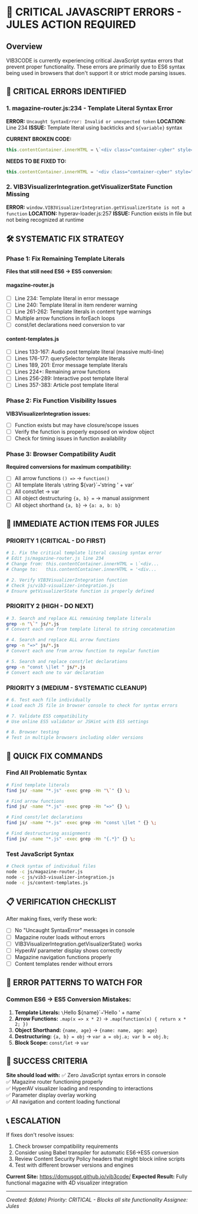 # 🚨 CRITICAL JAVASCRIPT ERRORS - JULES ACTION REQUIRED

## Overview
VIB3CODE is currently experiencing critical JavaScript syntax errors that prevent proper functionality. These errors are primarily due to ES6 syntax being used in browsers that don't support it or strict mode parsing issues.

## 🔴 CRITICAL ERRORS IDENTIFIED

### 1. **magazine-router.js:234 - Template Literal Syntax Error**
**ERROR:** `Uncaught SyntaxError: Invalid or unexpected token`
**LOCATION:** Line 234
**ISSUE:** Template literal using backticks and `${variable}` syntax

**CURRENT BROKEN CODE:**
```javascript
this.contentContainer.innerHTML = \`<div class="container-cyber" style="padding: 40px 20px; text-align: center;"><h2 class="section-title">No Content Found</h2><p>Sorry, there's no content available for this section or item.</p></div>\`;
```

**NEEDS TO BE FIXED TO:**
```javascript
this.contentContainer.innerHTML = '<div class="container-cyber" style="padding: 40px 20px; text-align: center;"><h2 class="section-title">No Content Found</h2><p>Sorry, there is no content available for this section or item.</p></div>';
```

### 2. **VIB3VisualizerIntegration.getVisualizerState Function Missing**
**ERROR:** `window.VIB3VisualizerIntegration.getVisualizerState is not a function`
**LOCATION:** hyperav-loader.js:257
**ISSUE:** Function exists in file but not being recognized at runtime

## 🛠️ SYSTEMATIC FIX STRATEGY

### Phase 1: Fix Remaining Template Literals
**Files that still need ES6 → ES5 conversion:**

#### magazine-router.js
- [ ] Line 234: Template literal in error message
- [ ] Line 240: Template literal in item renderer warning
- [ ] Line 261-262: Template literals in content type warnings
- [ ] Multiple arrow functions in forEach loops
- [ ] const/let declarations need conversion to var

#### content-templates.js  
- [ ] Lines 133-167: Audio post template literal (massive multi-line)
- [ ] Lines 176-177: querySelector template literals
- [ ] Lines 189, 201: Error message template literals
- [ ] Lines 224+: Remaining arrow functions
- [ ] Lines 256-289: Interactive post template literal
- [ ] Lines 357-383: Article post template literal

### Phase 2: Fix Function Visibility Issues
**VIB3VisualizerIntegration issues:**
- [ ] Function exists but may have closure/scope issues
- [ ] Verify the function is properly exposed on window object
- [ ] Check for timing issues in function availability

### Phase 3: Browser Compatibility Audit
**Required conversions for maximum compatibility:**
- [ ] All arrow functions `() =>` → `function()`
- [ ] All template literals `\`string ${var}\`` → `'string ' + var`
- [ ] All const/let → var
- [ ] All object destructuring `{a, b} =` → manual assignment
- [ ] All object shorthand `{a, b}` → `{a: a, b: b}`

## 🎯 IMMEDIATE ACTION ITEMS FOR JULES

### PRIORITY 1 (CRITICAL - DO FIRST)
```bash
# 1. Fix the critical template literal causing syntax error
# Edit js/magazine-router.js line 234
# Change from: this.contentContainer.innerHTML = \`<div...
# Change to:   this.contentContainer.innerHTML = '<div...

# 2. Verify VIB3VisualizerIntegration function
# Check js/vib3-visualizer-integration.js
# Ensure getVisualizerState function is properly defined
```

### PRIORITY 2 (HIGH - DO NEXT)
```bash
# 3. Search and replace ALL remaining template literals
grep -n "\`" js/*.js
# Convert each one from template literal to string concatenation

# 4. Search and replace ALL arrow functions  
grep -n "=>" js/*.js
# Convert each one from arrow function to regular function

# 5. Search and replace const/let declarations
grep -n "const \|let " js/*.js  
# Convert each one to var declaration
```

### PRIORITY 3 (MEDIUM - SYSTEMATIC CLEANUP)
```bash
# 6. Test each file individually
# Load each JS file in browser console to check for syntax errors

# 7. Validate ES5 compatibility
# Use online ES5 validator or JSHint with ES5 settings

# 8. Browser testing
# Test in multiple browsers including older versions
```

## 🔧 QUICK FIX COMMANDS

### Find All Problematic Syntax
```bash
# Find template literals
find js/ -name "*.js" -exec grep -Hn "\`" {} \;

# Find arrow functions  
find js/ -name "*.js" -exec grep -Hn "=>" {} \;

# Find const/let declarations
find js/ -name "*.js" -exec grep -Hn "const \|let " {} \;

# Find destructuring assignments
find js/ -name "*.js" -exec grep -Hn "{.*}" {} \;
```

### Test JavaScript Syntax
```bash
# Check syntax of individual files
node -c js/magazine-router.js
node -c js/vib3-visualizer-integration.js
node -c js/content-templates.js
```

## 📋 VERIFICATION CHECKLIST

After making fixes, verify these work:
- [ ] No "Uncaught SyntaxError" messages in console
- [ ] Magazine router loads without errors
- [ ] VIB3VisualizerIntegration.getVisualizerState() works
- [ ] HyperAV parameter display shows correctly
- [ ] Magazine navigation functions properly
- [ ] Content templates render without errors

## 🚨 ERROR PATTERNS TO WATCH FOR

### Common ES6 → ES5 Conversion Mistakes:
1. **Template Literals:** `\`Hello ${name}\`` → `'Hello ' + name`
2. **Arrow Functions:** `.map(x => x * 2)` → `.map(function(x) { return x * 2; })`
3. **Object Shorthand:** `{name, age}` → `{name: name, age: age}`
4. **Destructuring:** `{a, b} = obj` → `var a = obj.a; var b = obj.b;`
5. **Block Scope:** `const/let` → `var`

## 🎯 SUCCESS CRITERIA

**Site should load with:**
✅ Zero JavaScript syntax errors in console  
✅ Magazine router functioning properly  
✅ HyperAV visualizer loading and responding to interactions  
✅ Parameter display overlay working  
✅ All navigation and content loading functional  

## 📞 ESCALATION

If fixes don't resolve issues:
1. Check browser compatibility requirements
2. Consider using Babel transpiler for automatic ES6→ES5 conversion
3. Review Content Security Policy headers that might block inline scripts
4. Test with different browser versions and engines

**Current Site:** https://domusgpt.github.io/vib3code/
**Expected Result:** Fully functional magazine with 4D visualizer integration

---
*Created: $(date)*
*Priority: CRITICAL - Blocks all site functionality*
*Assignee: Jules*